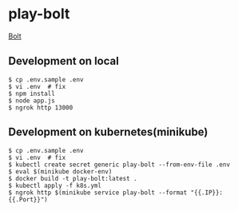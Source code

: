 # play-bolt

[Bolt](https://slack.dev/bolt/concepts)

## Development on local

```console
$ cp .env.sample .env
$ vi .env  # fix
$ npm install
$ node app.js
$ ngrok http 13000
```

## Development on kubernetes(minikube)

```console
$ cp .env.sample .env
$ vi .env  # fix
$ kubectl create secret generic play-bolt --from-env-file .env
$ eval $(minikube docker-env)
$ docker build -t play-bolt:latest .
$ kubectl apply -f k8s.yml
$ ngrok http $(minikube service play-bolt --format "{{.IP}}:{{.Port}}")
```
